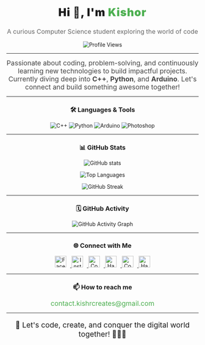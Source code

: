 <!-- Header -->
<h1 align="center" style="font-weight: 900; letter-spacing: 1.2px;">Hi 👋, I'm <span style="color:#4caf50;">Kishor</span></h1>
<h3 align="center" style="font-weight: 400; color: #666;">A curious Computer Science student exploring the world of code</h3>

<p align="center">
  <img src="https://komarev.com/ghpvc/?username=numbkishor&label=Profile%20views&color=4caf50&style=flat-square" alt="Profile Views" />
</p>

---

<!-- About Me -->
<p align="center" style="font-size: 1.1rem; max-width: 700px; margin: auto; color: #444;">
Passionate about coding, problem-solving, and continuously learning new technologies to build impactful projects. Currently diving deep into <strong>C++</strong>, <strong>Python</strong>, and <strong>Arduino</strong>.  
Let's connect and build something awesome together!
</p>

---

<!-- Skills & Tools -->
<h3 align="center">🛠️ Languages & Tools</h3>
<p align="center">
  <img alt="C++" src="https://img.shields.io/badge/-C++-00599C?style=for-the-badge&logo=cplusplus&logoColor=white" />
  <img alt="Python" src="https://img.shields.io/badge/-Python-3776AB?style=for-the-badge&logo=python&logoColor=white" />
  <img alt="Arduino" src="https://img.shields.io/badge/-Arduino-00979D?style=for-the-badge&logo=arduino&logoColor=white" />
  <img alt="Photoshop" src="https://img.shields.io/badge/-Photoshop-31A8FF?style=for-the-badge&logo=adobephotoshop&logoColor=white" />
</p>

---

<!-- GitHub Stats -->
<h3 align="center">📊 GitHub Stats</h3>
<p align="center">
  <img alt="GitHub stats" src="https://github-readme-stats.vercel.app/api?username=numbkishor&show_icons=true&theme=radical&count_private=true&hide_title=true" />
</p>

<p align="center">
  <img alt="Top Languages" src="https://github-readme-stats.vercel.app/api/top-langs/?username=numbkishor&layout=compact&theme=radical&hide_title=true" />
</p>

<p align="center">
  <img alt="GitHub Streak" src="https://github-readme-streak-stats.herokuapp.com/?user=numbkishor&theme=radical" />
</p>

---

<!-- Contribution Calendar -->
<h3 align="center">🗓️ GitHub Activity</h3>
<p align="center">
  <img src="https://activity-graph.herokuapp.com/graph?username=numbkishor&theme=react-dark&hide_border=true" alt="GitHub Activity Graph" />
</p>

---

<!-- Social Links -->
<h3 align="center">🌐 Connect with Me</h3>
<p align="center">
  <a href="https://facebook.com/install.io" target="_blank" rel="noopener" title="Facebook">
    <img src="https://cdn.jsdelivr.net/npm/simple-icons@v9/icons/facebook.svg" alt="Facebook" width="30" height="30" style="margin-right: 10px;" />
  </a>
  <a href="https://instagram.com/kishhh__or" target="_blank" rel="noopener" title="Instagram">
    <img src="https://cdn.jsdelivr.net/npm/simple-icons@v9/icons/instagram.svg" alt="Instagram" width="30" height="30" style="margin-right: 10px;" />
  </a>
  <a href="https://www.codechef.com/users/kishor_15" target="_blank" rel="noopener" title="CodeChef">
    <img src="https://cdn.jsdelivr.net/npm/simple-icons@v9/icons/codechef.svg" alt="CodeChef" width="30" height="30" style="margin-right: 10px;" />
  </a>
  <a href="https://www.hackerrank.com/kishorarbo18" target="_blank" rel="noopener" title="HackerRank">
    <img src="https://cdn.jsdelivr.net/npm/simple-icons@v9/icons/hackerrank.svg" alt="HackerRank" width="30" height="30" style="margin-right: 10px;" />
  </a>
  <a href="https://codeforces.com/profile/kishor_18" target="_blank" rel="noopener" title="Codeforces">
    <img src="https://cdn.jsdelivr.net/npm/simple-icons@v9/icons/codeforces.svg" alt="Codeforces" width="30" height="30" style="margin-right: 10px;" />
  </a>
  <a href="https://www.hackerearth.com/@sadghoul75" target="_blank" rel="noopener" title="HackerEarth">
    <img src="https://cdn.jsdelivr.net/npm/simple-icons@v9/icons/hackerearth.svg" alt="HackerEarth" width="30" height="30" />
  </a>
</p>

---

<!-- Contact -->
<h3 align="center">📫 How to reach me</h3>
<p align="center">
  <a href="mailto:contact.kishrcreates@gmail.com" style="text-decoration: none; font-size: 1.1rem; color: #4caf50;">contact.kishrcreates@gmail.com</a>
</p>

---

<!-- Fun Animated Footer -->
<p align="center" style="font-size: 1.2rem;">
  🚀 Let's code, create, and conquer the digital world together! 👨‍💻✨
</p>
